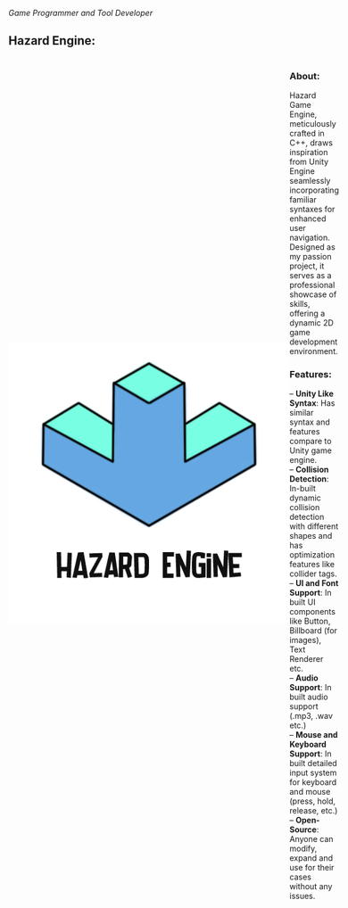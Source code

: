 *Game Programmer and Tool Developer*

<style>
.centered-container {
  display: flex;
  align-items: center;
}
</style>

## Hazard Engine:

<div class="centered-container">
  <img src="../assets/images/hazard_engine.png" alt="Hazard Engine">
<div>

### About:
Hazard Game Engine, meticulously crafted in C++, draws inspiration from Unity Engine seamlessly incorporating familiar syntaxes for enhanced user navigation. Designed as my passion project, it serves as a professional showcase of skills, offering a dynamic 2D game development environment.

### Features:
– **Unity Like Syntax**: Has similar syntax and features compare to Unity game engine.  
– **Collision Detection**: In-built dynamic collision detection with different shapes and has optimization features like collider tags.  
– **UI and Font Support**: In built UI components like Button, Billboard (for images), Text Renderer etc.  
– **Audio Support**: In built audio support (.mp3, .wav etc.)  
– **Mouse and Keyboard Support**: In built detailed input system for keyboard and mouse (press, hold, release, etc.)  
– **Open-Source**: Anyone can modify, expand and use for their cases without any issues.  